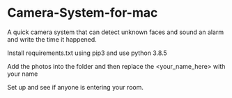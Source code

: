 # Camera-System-for-mac
A quick camera system that can detect unknown faces and sound an alarm and write the time it happened.

Install requirements.txt using pip3 and use python 3.8.5

Add the photos into the folder and then replace the <your_name_here> with your name 

Set up and see if anyone is entering your room.

